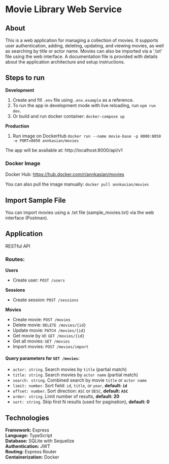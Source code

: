 # Movie Library Web Service

## About

This is a web application for managing a collection of movies.
It supports user authentication, adding, deleting, updating, and viewing movies, as well as searching by title or actor name.
Movies can also be imported via a '.txt' file using the web interface.
A documentation file is provided with details about the application architecture and setup instructions.

## Steps to run

**Development**

1. Create and fill `.env` file using `.env.example` as a reference.
2. To run the app in development mode with live reloading, run `npm run dev`.
3. Or build and run docker container: `docker-compose up`

**Production**

1. Run image on DockerHub `docker run --name movie-base -p 8000:8050 -e PORT=8050 annkasian/movies`

The app will be available at: http://localhost:8000/api/v1

### Docker Image

Docker Hub: https://hub.docker.com/r/annkasian/movies

You can also pull the image manually: `docker pull annkasian/movies`

## Import Sample File

You can import movies using a .txt file (sample_movies.txt) via the web interface (Postman).

## Application

RESTful API

### Routes:

**Users**

- Create user: `POST /users`

**Sessions**

- Create session: `POST /sessions`

**Movies**

- Create movie: `POST /movies`
- Delete movie: `DELETE /movies/{id}`
- Update movie: `PATCH /movies/{id}`
- Get movie by id: `GET /movies/{id}`
- Get all movies: `GET /movies`
- Import movies: `POST /movies/import`

#### Query parameters for `GET /movies`:

- `actor: string`. Search movies by `title` (partial match)
- `title: string`. Search movies by `actor name` (partial match)
- `search: string`. Combined search by movie `title` or `actor name`
- `limit: number`. Sort field: `id`, `title`, or `year`, **default: `id`**
- `offset: number`. Sort direction: `ASC` or `DESC`, **default: `ASC`**
- `order: string`. Limit number of results, **default: 20**
- `sort: string`. Skip first N results (used for pagination), **default: 0**

## Technologies

**Framework:** Express <br>
**Language:** TypeScript <br>
**Database:** SQLite with Sequelize <br>
**Authentication:** JWT <br>
**Routing:** Express Router <br>
**Containerization:** Docker <br>
